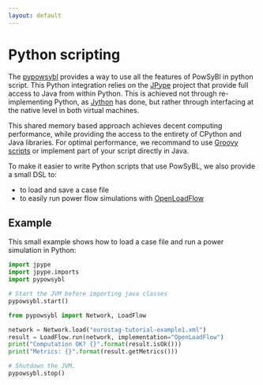 ```yaml
---
layout: default
---
```


# Python scripting

The [pypowsybl](../repositories/pypowsybl.md) provides a way to use all the features of PowSyBl in python script. This Python integration relies on the [JPype](https://www.py4j.org) project that provide full access to Java from within Python. This is achieved not through re-implementing Python, as [Jython](https://www.jython.org/) has done, but rather through interfacing at the native level in both virtual machines.

This shared memory based approach achieves decent computing performance, while providing the access to the entirety of CPython and Java libraries. For optimal performance, we recommand to use [Groovy scripts](groovy.md) or implement part of your script directly in Java.

To make it easier to write Python scripts that use PowSyBL, we also provide a small DSL to:
- to load and save a case file
- to easily run power flow simulations with [OpenLoadFlow](../../simulation/powerflow/openlf.md)

## Example
This small example shows how to load a case file and run a power simulation in Python:
```python
import jpype
import jpype.imports
import pypowsybl

# Start the JVM before importing java classes
pypowsybl.start()

from pypowsybl import Network, LoadFlow

network = Network.load("eurostag-tutorial-example1.xml")
result = LoadFlow.run(network, implementation="OpenLoadFlow")
print("Computation OK? {}".format(result.isOk()))
print("Metrics: {}".format(result.getMetrics()))

# Shutdown the JVM.
pypowsybl.stop()
```
